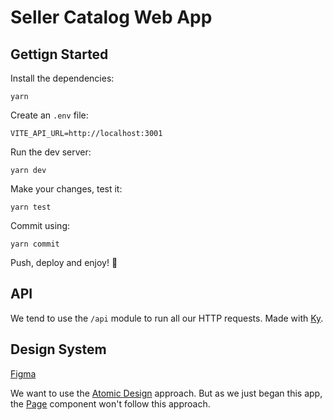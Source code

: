 # Seller Catalog Web App

## Gettign Started

Install the dependencies:

```shell
yarn
```

Create an `.env` file:

```properties
VITE_API_URL=http://localhost:3001
```

Run the dev server:

```shell
yarn dev
```

Make your changes, test it:

```shell
yarn test
```

Commit using:

```shell
yarn commit
```

Push, deploy and enjoy! 🎉

## API

We tend to use the `/api` module to run all our HTTP requests. Made with [Ky](https://github.com/sindresorhus/ky#readme).

## Design System

[Figma](https://www.figma.com)

We want to use the [Atomic Design](https://atomicdesign.bradfrost.com/chapter-2/#the-atomic-design-methodology) approach. But as we just began this app, the [Page](./src/ds/pages/Page/Page.jsx) component won't follow this approach.
